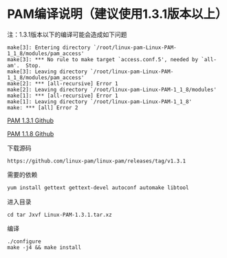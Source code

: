 # PAM编译说明（建议使用1.3.1版本以上）

注：1.3.1版本以下的编译可能会造成如下问题

```
make[3]: Entering directory `/root/linux-pam-Linux-PAM-1_1_8/modules/pam_access'
make[3]: *** No rule to make target `access.conf.5', needed by `all-am'.  Stop.
make[3]: Leaving directory `/root/linux-pam-Linux-PAM-1_1_8/modules/pam_access'
make[2]: *** [all-recursive] Error 1
make[2]: Leaving directory `/root/linux-pam-Linux-PAM-1_1_8/modules'
make[1]: *** [all-recursive] Error 1
make[1]: Leaving directory `/root/linux-pam-Linux-PAM-1_1_8'
make: *** [all] Error 2
```

[PAM 1.3.1 Github](https://github.com/linux-pam/linux-pam/tree/v1.3.1)

[PAM 1.1.8 Github](https://github.com/linux-pam/linux-pam/tree/Linux-PAM-1_1_8)

下载源码

```
https://github.com/linux-pam/linux-pam/releases/tag/v1.3.1
```

需要的依赖

```bash
yum install gettext gettext-devel autoconf automake libtool
```

进入目录

```
cd tar Jxvf Linux-PAM-1.3.1.tar.xz
```

编译

```
./configure
make -j4 && make install
```